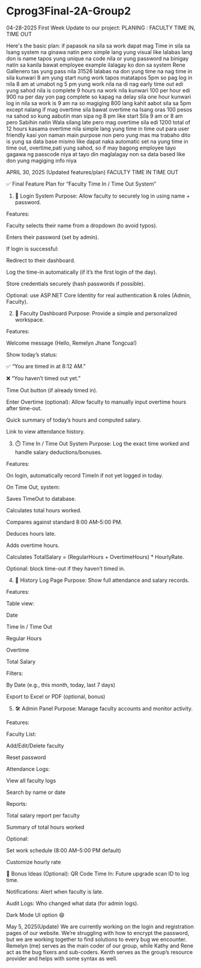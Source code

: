 # Cprog3Final-2A-Group2

04-28-2025
First Week Update to our project:
PLANING : FACULTY TIME IN, TIME OUT

Here's the basic plan: if papasok na sila sa work dapat mag Time in sila sa Isang system na ginawa natin pero simple lang yung visual like lalabas lang don is name tapos yung unique na code nila or yung password na binigay natin sa kanila bawat employee example ilalagay ko don sa system Rene Gallenero tas yung pass nila 31526 lalabas na don yung time na nag time in sila kunwari 8 am yung start nung work tapos matatapos 5pm so pag log in nila 8 am at umabot ng 5 pm yung work nila na di nag early time out edi yung sahod nila is complete 9 hours na work nila kunwari 100 per hour edi 900 na per day yon pag complete so kapag na delay sila one hour kunwari log in nila sa work is 9 am na so magiging 800 lang kahit aabot sila sa 5pm except nalang if mag overtime sila bawat overtime na Isang oras 100 pesos na sahod so kung aabutin man sipa ng 8 pm like start Sila 9 am or 8 am pero Sabihin natin Wala silang late pero mag overtime sila edi 1200 total of 12 hours kasama overtime nila simple lang yung time in time out para user friendly kasi yon naman main purpose non pero yung mas ma trabaho dito is yung sa data base mismo like dapat naka automatic set na yung time in time out, overtime,pati yung sahod, so if may bagong employee tayo gagawa ng passcode niya at tayo din maglalagay non sa data based like don yung magiging info niya


APRIL 30, 2025 (Updated features/plan)
FACULTY TIME IN TIME OUT 

✅ Final Feature Plan for “Faculty Time In / Time Out System”
1. 🔐 Login System
Purpose: Allow faculty to securely log in using name + password.

Features:

Faculty selects their name from a dropdown (to avoid typos).

Enters their password (set by admin).

If login is successful:

Redirect to their dashboard.

Log the time-in automatically (if it’s the first login of the day).

Store credentials securely (hash passwords if possible).

Optional: use ASP.NET Core Identity for real authentication & roles (Admin, Faculty).

2. 🧭 Faculty Dashboard
Purpose: Provide a simple and personalized workspace.

Features:

Welcome message (Hello, Remelyn Jhane Tongcua!)

Show today’s status:

✅ “You are timed in at 8:12 AM.”

❌ “You haven’t timed out yet.”

Time Out button (if already timed in).

Enter Overtime (optional): Allow faculty to manually input overtime hours after time-out.

Quick summary of today’s hours and computed salary.

Link to view attendance history.

3. ⏱️ Time In / Time Out System
Purpose: Log the exact time worked and handle salary deductions/bonuses.

Features:

On login, automatically record TimeIn if not yet logged in today.

On Time Out, system:

Saves TimeOut to database.

Calculates total hours worked.

Compares against standard 8:00 AM–5:00 PM.

Deduces hours late.

Adds overtime hours.

Calculates TotalSalary = (RegularHours + OvertimeHours) * HourlyRate.

Optional: block time-out if they haven’t timed in.

4. 📜 History Log Page
Purpose: Show full attendance and salary records.

Features:

Table view:

Date

Time In / Time Out

Regular Hours

Overtime

Total Salary

Filters:

By Date (e.g., this month, today, last 7 days)

Export to Excel or PDF (optional, bonus)

5. 🛠️ Admin Panel
Purpose: Manage faculty accounts and monitor activity.

Features:

Faculty List:

Add/Edit/Delete faculty

Reset password

Attendance Logs:

View all faculty logs

Search by name or date

Reports:

Total salary report per faculty

Summary of total hours worked

Optional:

Set work schedule (8:00 AM–5:00 PM default)

Customize hourly rate

📌 Bonus Ideas (Optional):
QR Code Time In: Future upgrade  scan ID to log time.

Notifications: Alert when faculty is late.

Audit Logs: Who changed what data (for admin logs).

Dark Mode UI option 😄


May 5, 2025(Update)
We are currently working on the login and registration pages of our website. We’re struggling with how to encrypt the password, but we are working together to find solutions to every bug we encounter. Remelyn (me) serves as the main coder of our group, while Kathy and Rene act as the bug fixers and sub-coders. Kenth serves as the group’s resource provider and helps with some syntax as well. 

